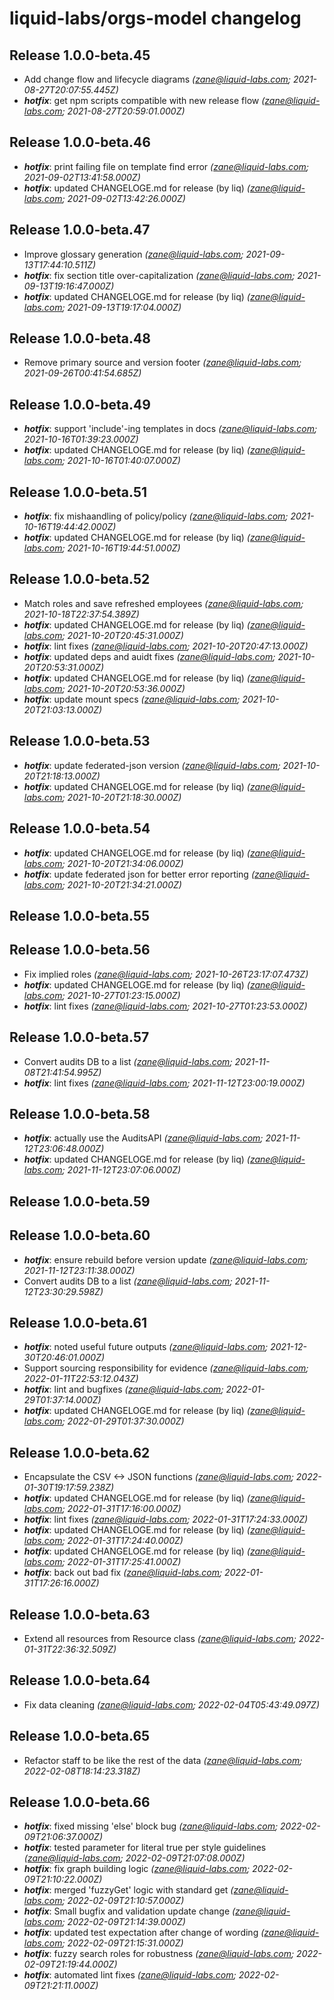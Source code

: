 # liquid-labs/orgs-model changelog


## Release 1.0.0-beta.45
* Add change flow and lifecycle diagrams _(zane@liquid-labs.com; 2021-08-27T20:07:55.445Z)_
* _**hotfix**_: get npm scripts compatible with new release flow _(zane@liquid-labs.com; 2021-08-27T20:59:01.000Z)_

## Release 1.0.0-beta.46
* _**hotfix**_: print failing file on template find error _(zane@liquid-labs.com; 2021-09-02T13:41:58.000Z)_
* _**hotfix**_: updated CHANGELOGE.md for release (by liq) _(zane@liquid-labs.com; 2021-09-02T13:42:26.000Z)_

## Release 1.0.0-beta.47
* Improve glossary generation _(zane@liquid-labs.com; 2021-09-13T17:44:10.511Z)_
* _**hotfix**_: fix section title over-capitalization _(zane@liquid-labs.com; 2021-09-13T19:16:47.000Z)_
* _**hotfix**_: updated CHANGELOGE.md for release (by liq) _(zane@liquid-labs.com; 2021-09-13T19:17:04.000Z)_

## Release 1.0.0-beta.48
* Remove primary source and version footer _(zane@liquid-labs.com; 2021-09-26T00:41:54.685Z)_

## Release 1.0.0-beta.49
* _**hotfix**_: support 'include'-ing templates in docs _(zane@liquid-labs.com; 2021-10-16T01:39:23.000Z)_
* _**hotfix**_: updated CHANGELOGE.md for release (by liq) _(zane@liquid-labs.com; 2021-10-16T01:40:07.000Z)_

## Release 1.0.0-beta.51
* _**hotfix**_: fix mishaandling of policy/policy _(zane@liquid-labs.com; 2021-10-16T19:44:42.000Z)_
* _**hotfix**_: updated CHANGELOGE.md for release (by liq) _(zane@liquid-labs.com; 2021-10-16T19:44:51.000Z)_

## Release 1.0.0-beta.52
* Match roles and save refreshed employees _(zane@liquid-labs.com; 2021-10-18T22:37:54.389Z)_
* _**hotfix**_: updated CHANGELOGE.md for release (by liq) _(zane@liquid-labs.com; 2021-10-20T20:45:31.000Z)_
* _**hotfix**_: lint fixes _(zane@liquid-labs.com; 2021-10-20T20:47:13.000Z)_
* _**hotfix**_: updated deps and auidt fixes _(zane@liquid-labs.com; 2021-10-20T20:53:31.000Z)_
* _**hotfix**_: updated CHANGELOGE.md for release (by liq) _(zane@liquid-labs.com; 2021-10-20T20:53:36.000Z)_
* _**hotfix**_: update mount specs _(zane@liquid-labs.com; 2021-10-20T21:03:13.000Z)_

## Release 1.0.0-beta.53
* _**hotfix**_: update federated-json version _(zane@liquid-labs.com; 2021-10-20T21:18:13.000Z)_
* _**hotfix**_: updated CHANGELOGE.md for release (by liq) _(zane@liquid-labs.com; 2021-10-20T21:18:30.000Z)_

## Release 1.0.0-beta.54
* _**hotfix**_: updated CHANGELOGE.md for release (by liq) _(zane@liquid-labs.com; 2021-10-20T21:34:06.000Z)_
* _**hotfix**_: update federated json for better error reporting _(zane@liquid-labs.com; 2021-10-20T21:34:21.000Z)_

## Release 1.0.0-beta.55

## Release 1.0.0-beta.56
* Fix implied roles _(zane@liquid-labs.com; 2021-10-26T23:17:07.473Z)_
* _**hotfix**_: updated CHANGELOGE.md for release (by liq) _(zane@liquid-labs.com; 2021-10-27T01:23:15.000Z)_
* _**hotfix**_: lint fixes _(zane@liquid-labs.com; 2021-10-27T01:23:53.000Z)_

## Release 1.0.0-beta.57
* Convert audits DB to a list _(zane@liquid-labs.com; 2021-11-08T21:41:54.995Z)_
* _**hotfix**_: lint fixes _(zane@liquid-labs.com; 2021-11-12T23:00:19.000Z)_

## Release 1.0.0-beta.58
* _**hotfix**_: actually use the AuditsAPI _(zane@liquid-labs.com; 2021-11-12T23:06:48.000Z)_
* _**hotfix**_: updated CHANGELOGE.md for release (by liq) _(zane@liquid-labs.com; 2021-11-12T23:07:06.000Z)_

## Release 1.0.0-beta.59

## Release 1.0.0-beta.60
* _**hotfix**_: ensure rebuild before version update _(zane@liquid-labs.com; 2021-11-12T23:11:38.000Z)_
* Convert audits DB to a list _(zane@liquid-labs.com; 2021-11-12T23:30:29.598Z)_

## Release 1.0.0-beta.61
* _**hotfix**_: noted useful future outputs _(zane@liquid-labs.com; 2021-12-30T20:46:01.000Z)_
* Support sourcing responsibility for evidence _(zane@liquid-labs.com; 2022-01-11T22:53:12.043Z)_
* _**hotfix**_: lint and bugfixes _(zane@liquid-labs.com; 2022-01-29T01:37:14.000Z)_
* _**hotfix**_: updated CHANGELOGE.md for release (by liq) _(zane@liquid-labs.com; 2022-01-29T01:37:30.000Z)_

## Release 1.0.0-beta.62
* Encapsulate the CSV <-> JSON functions _(zane@liquid-labs.com; 2022-01-30T19:17:59.238Z)_
* _**hotfix**_: updated CHANGELOGE.md for release (by liq) _(zane@liquid-labs.com; 2022-01-31T17:16:00.000Z)_
* _**hotfix**_: lint fixes _(zane@liquid-labs.com; 2022-01-31T17:24:33.000Z)_
* _**hotfix**_: updated CHANGELOGE.md for release (by liq) _(zane@liquid-labs.com; 2022-01-31T17:24:40.000Z)_
* _**hotfix**_: updated CHANGELOGE.md for release (by liq) _(zane@liquid-labs.com; 2022-01-31T17:25:41.000Z)_
* _**hotfix**_: back out bad fix _(zane@liquid-labs.com; 2022-01-31T17:26:16.000Z)_

## Release 1.0.0-beta.63
* Extend all resources from Resource class _(zane@liquid-labs.com; 2022-01-31T22:36:32.509Z)_

## Release 1.0.0-beta.64
* Fix data cleaning _(zane@liquid-labs.com; 2022-02-04T05:43:49.097Z)_

## Release 1.0.0-beta.65
* Refactor staff to be like the rest of the data _(zane@liquid-labs.com; 2022-02-08T18:14:23.318Z)_

## Release 1.0.0-beta.66
* _**hotfix**_: fixed missing 'else' block bug _(zane@liquid-labs.com; 2022-02-09T21:06:37.000Z)_
* _**hotfix**_: tested parameter for literal true per style guidelines _(zane@liquid-labs.com; 2022-02-09T21:07:08.000Z)_
* _**hotfix**_: fix graph building logic _(zane@liquid-labs.com; 2022-02-09T21:10:22.000Z)_
* _**hotfix**_: merged 'fuzzyGet' logic with standard get _(zane@liquid-labs.com; 2022-02-09T21:10:57.000Z)_
* _**hotfix**_: Small bugfix and validation update change _(zane@liquid-labs.com; 2022-02-09T21:14:39.000Z)_
* _**hotfix**_: updated test expectation after change of wording _(zane@liquid-labs.com; 2022-02-09T21:15:31.000Z)_
* _**hotfix**_: fuzzy search roles for robustness _(zane@liquid-labs.com; 2022-02-09T21:19:44.000Z)_
* _**hotfix**_: automated lint fixes _(zane@liquid-labs.com; 2022-02-09T21:21:11.000Z)_

